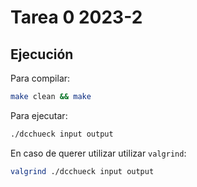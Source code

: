 # Tarea 0 2023-2

## Ejecución

Para compilar:

```bash
make clean && make
```

Para ejecutar:

```bash
./dcchueck input output
```

En caso de querer utilizar utilizar ```valgrind```:

```bash
valgrind ./dcchueck input output
```